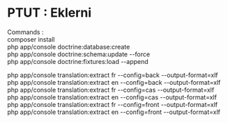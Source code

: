 PTUT : Eklerni
========================
  
Commands :  
composer install  
php app/console doctrine:database:create  
php app/console doctrine:schema:update --force  
php app/console doctrine:fixtures:load --append  


php app/console translation:extract fr --config=back --output-format=xlf  
php app/console translation:extract en --config=back --output-format=xlf  
php app/console translation:extract fr --config=cas --output-format=xlf  
php app/console translation:extract en --config=cas --output-format=xlf  
php app/console translation:extract fr --config=front --output-format=xlf  
php app/console translation:extract en --config=front --output-format=xlf  

